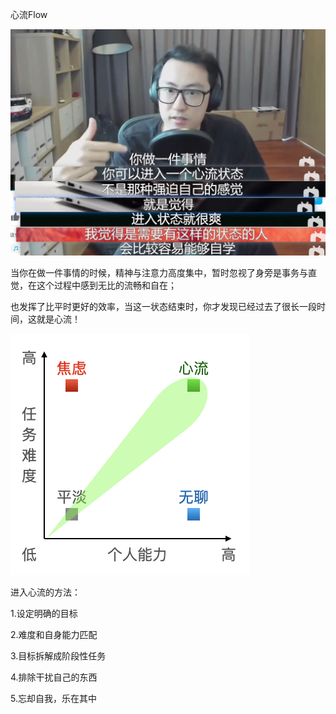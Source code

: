 心流Flow

![image-20230804222804097](localpicbed/心流.assets/image-20230804222804097.png)

当你在做一件事情的时候，精神与注意力高度集中，暂时忽视了身旁是事务与直觉，在这个过程中感到无比的流畅和自在；

也发挥了比平时更好的效率，当这一状态结束时，你才发现已经过去了很长一段时间，这就是心流！

![image-20230804222119754](localpicbed/心流.assets/image-20230804222119754.png)

进入心流的方法：

1.设定明确的目标

2.难度和自身能力匹配 

3.目标拆解成阶段性任务

4.排除干扰自己的东西

5.忘却自我，乐在其中